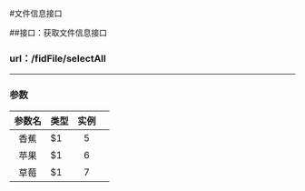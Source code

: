 #文件信息接口

##接口：获取文件信息接口 

### url：/fidFile/selectAll

---

### 参数

| 参数名        | 类型    |  实例  |    |
| :--------:   | -----  | :----: |:---:|
| 香蕉        | $1      |   5    ||
| 苹果        | $1      |   6    ||
| 草莓        | $1      |   7    ||



